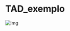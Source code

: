 # TAD_exemplo
![img](https://user-images.githubusercontent.com/52220244/163848727-48c9dcd5-2fd7-4198-934f-8b7ca58dbf2f.JPG)